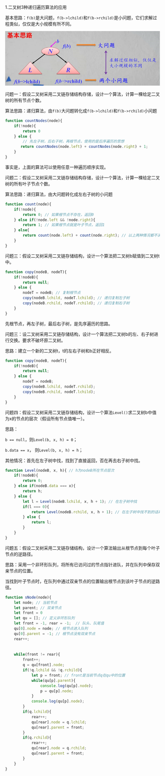 1.二叉树3种递归遍历算法的应用

基本思路：`f(b)`是大问题，`f(b->lchild)`和`f(b->rchild)`是小问题，它们求解过程类似，仅仅是大小规模有所不同。

![二叉树递归遍历基本思路](../img/201902251933.png)

问题一：假设二叉树采用二叉链存储结构存储，设计一个算法，计算一棵给定二叉树的所有节点个数。

算法思路：递归算法，由`f(b)`大问题转化成`f(b->lchild)`和`f(b->rchild)`小问题

```javascript
function countNodes(node){
    if(!node){
        return 0
    } else {
    	// 先左子树，后右子树，再根节点，使用的是后序遍历的思想
       return countNodes(node.left) + countNodes(node.right) + 1;
    }
}
```

事实是，上面的算法可以使用任意一种遍历顺序实现。

问题二：假设二叉树采用二叉链存储结构存储，设计一个算法，计算一棵给定二叉树的所有叶子节点个数。

算法思路：递归算法，由大问题转化成左右子树的小问题

```javascript
function count(node){
    if(!node){
        return 0; // 如果根节点不存在，返回0
    } else if(!node.left && !node.right){
        return 1; // 如果根节点就是叶子节点，返回1
    } else{
        return count(node.left) + count(node.right); // 以上两种情况都不满足，则递归左右子树
    }
}
```

问题三：假设二叉树采用二叉链存储结构，设计一个算法把二叉树b赋值到二叉树t中。

```javascript
function copy(nodeB, nodeT){
    if(!nodeB){
        return null;
    } else {
        nodeT = nodeB; // 复制根节点
        copy(nodeB.lchild, nodeT.lchild); // 递归复制左子树
        copy(nodeB.rchild, nodeT.rchild); // 递归复制右子树
    }
}
```

先根节点，再左子树，最后右子树，是先序遍历的思路。

问题三：设二叉树采用二叉链存储结构，设计一个算法把二叉树b的左、右子树进行交换。要求不破坏原二叉树。

思路：建立一个新的二叉树t，t的左右子树和b正好相反。

```javascript
function copy(nodeB, nodeT){
    if(!nodeB){
        return null;
    } else {
        nodeT = nodeB;
        copy(nodeB.lchild, nodeT.rchild);
        copy(nodeB.rchild, nodeT.lchild);
    }
}
```

问题四：假设二叉树采用二叉链存储结构，设计一个算法`Level()`求二叉树b中值为x的节点的层次（假设所有节点值唯一）。

思路：

`b == null`，则`Level(b, x, h) = 0`；

`b.data == x`， 则`Level(b, x, h) = h`；

其他情况：首先在左子树中找，找到了直接返回，否在再去右子树中找。

```javascript
function Level(nodeB, x, h){ // h为nodeB所在节点层次
    if(!nodeB){
        return 0;
    } else if(nodeB.data === x){
        return h;
    } else {
        let l = Level(nodeB.lchild, x, h + 1); // 在左子树中找
        if(l === 0){
            return Level(nodeB.rchild, x, h + 1); // 在左子树中找不到的话再在右子树中找
        } else {
            return l;
        }
    }
}
```

问题五：假设二叉树采用二叉链存储结构，设计一个算法输出从根节点到每个叶子节点的逆路径。

思路：采用一个非环形队列，将所有已访问过的节点指针进队，并在队列中保存双亲节点的位置。

当找到叶子节点时，在队列中通过双亲节点的位置输出根节点到该叶子节点的逆路径。

```javascript
function sNode(node){
    let node; // 当前节点
    let parent; // 双亲节点
    let front = 0
    let qu = []; // 定义非环形队列
    let front = -1, rear = -1;  // 队头、队尾值
    qu[0].node = node; // 根节点进入队列
    qu[0].parent = -1; // 根节点没有双亲节点
    rear++;
    
    
    while(front != rear){
        front++;
        q = qu[front].node;
        if(!q.lchild && !q.rchild){
            let p = front; // front是当前节点q在qu中的位置
            while(qu[p].parent){
                console.log(qu[p].node);
                p = qu[p].node;
            }
            console.log(qu[p].node);
        }
        if(q.lchild){
            rear++;
            qu[rear].node = q.lchild;
            qu[rear].parent = front;
        }
        if(q.rchild){
            rear++;
            qu[rear].node = q.rchild;
            qu[rear].parent = front;
        }
    }
}
```


